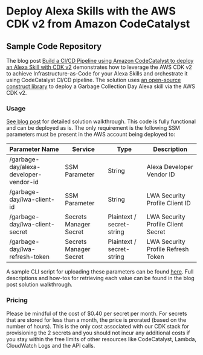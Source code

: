 # Deploy Alexa Skills with the AWS CDK v2 from Amazon CodeCatalyst

## Sample Code Repository

The  blog post [Build a CI/CD Pipeline using Amazon CodeCatalyst to deploy an Alexa Skill with CDK v2](https://vivek-aws.medium.com/build-a-ci-cd-pipeline-using-amazon-codecatalyst-to-deploy-an-alexa-skill-with-cdk-v2-d72fc2d6de9c) demonstrates how to leverage the AWS CDK v2 to achieve Infrastructure-as-Code for your Alexa Skills and orchestrate it using CodeCatalyst CI/CD pipeline. 
The solution uses [an open-source construct library](https://www.npmjs.com/package/cdk-alexa-skill) to deploy a Garbage Collection Day Alexa skill via the AWS CDK v2.

### Usage

[See blog post]() for detailed solution walkthrough. This code is fully functional and can be deployed as is. 
The only requirement is the following SSM parameters must be present in the AWS account being deployed to:

| Parameter Name                            | Service                | Type                      | Description                        |
| ----------------------------------------- | ---------------------- | ------------------------- | ---------------------------------- |
| /garbage-day/alexa-developer-vendor-id | SSM Parameter          | String                    | Alexa Developer Vendor ID          |
| /garbage-day/lwa-client-id             | SSM Parameter          | String                    | LWA Security Profile Client ID     |
| /garbage-day/lwa-client-secret         | Secrets Manager Secret | Plaintext / secret-string | LWA Security Profile Client Secret |
| /garbage-day/lwa-refresh-token         | Secrets Manager Secret | Plaintext / secret-string | LWA Security Profile Refresh Token | 

A sample CLI script for uploading these parameters can be found [here](scripts/upload-credentials.sh). Full descriptions and how-tos for retrieving each value can be found in the blog post solution walkthrough.

### Pricing 
Please be mindful of the cost of $0.40 per secret per month. For secrets that are stored for less than a month, the price is prorated (based on the number of hours). This is the only cost associated with our CDK stack for provisioning the 2 secrets and you should not incur any additional costs if you stay within the free limits of other resources like CodeCatalyst, Lambda, CloudWatch Logs and the API calls.
